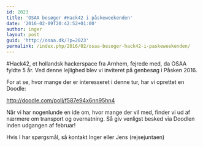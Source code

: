 ```yaml
---
id: 2023
title: 'OSAA besøger #Hack42 i påskeweekenden'
date: '2016-02-09T20:42:52+01:00'
author: inger
layout: post
guid: 'http://osaa.dk/?p=2023'
permalink: /index.php/2016/02/osaa-besoger-hack42-i-paskeweekenden/
---
```


\#Hack42, et hollandsk hackerspace fra Arnhem, fejrede med, da OSAA fyldte 5 år. Ved denne lejlighed blev vi inviteret på genbesøg i Påsken 2016.

For at se, hvor mange der er interesseret i denne tur, har vi oprettet en Doodle:

http://doodle.com/poll/f587e94x6nn95hn4

Når vi har nogenlunde en ide om, hvor mange der vil med, finder vi ud af nærmere om transport og overnatning. Så giv venligst besked via Doodlen inden udgangen af februar!

Hvis I har spørgsmål, så kontakt Inger eller Jens (rejsejuntaen)